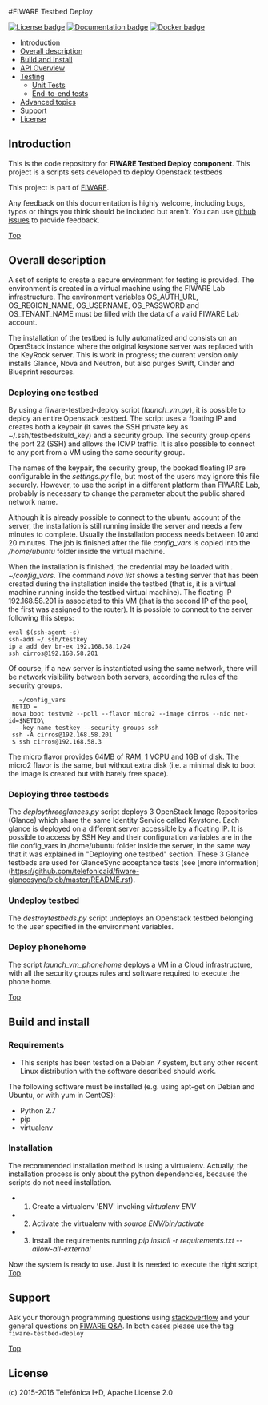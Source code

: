 #<a name="top"></a>FIWARE Testbed Deploy

[![License badge](https://img.shields.io/badge/license-Apache_2.0-blue.svg)](LICENSE)
[![Documentation badge](https://readthedocs.org/projects/fiware-testbed-deploy/badge/?version=latest)](http://fiware-testbed-deploy.readthedocs.org/en/latest/?badge=latest)
[![Docker badge](https://img.shields.io/docker/pulls/fiware/fiware-testbed-deploy.svg)](https://hub.docker.com/r/fiware/fiware-deploy-one-testbed/)

* [Introduction](#introduction)
* [Overall description](#overall-description)
* [Build and Install](#build-and-install)
* [API Overview](#api-overview)
* [Testing](#testing)
    * [Unit Tests](#unit-tests)
    * [End-to-end tests](#end-to-end-tests)
* [Advanced topics](#advanced-topics)
* [Support](#support)
* [License](#license)


## Introduction

This is the code repository for **FIWARE Testbed Deploy component**. This project is a scripts sets developed to deploy Openstack testbeds

This project is part of [FIWARE](http://www.fiware.org).

Any feedback on this documentation is highly welcome, including bugs, typos
or things you think should be included but aren't. You can use [github issues](https://github.com/telefonicaid/fiware-testbed-deploy/issues/new) to provide feedback.

[Top](#top)

## Overall description
A set of scripts to create a secure environment for testing is provided. The
environment is created in a virtual machine using the FIWARE Lab infrastructure.
The environment variables OS_AUTH_URL, OS_REGION_NAME, OS_USERNAME, OS_PASSWORD
and OS_TENANT_NAME must be filled with the data of a valid FIWARE Lab account.

The installation of the testbed is fully automatized and consists on an OpenStack
instance where the original keystone server was replaced with the KeyRock server.
This is work in progress; the current version only installs Glance, Nova and Neutron,
but also purges Swift, Cinder and Blueprint resources.

### Deploying one testbed
By using a fiware-testbed-deploy script (*launch_vm.py*), it is possible to deploy an entire Openstack testbed.
The script uses a floating IP and creates both a keypair (it saves the SSH private key as
~/.ssh/testbedskuld_key) and a security group. The security group opens
the port 22 (SSH) and allows the ICMP traffic. It is also possible to connect
to any port from a VM using the same security group.

The names of the keypair, the security group, the booked floating IP are configurable in
the *settings.py* file, but most of the users may
ignore this file securely. However, to use the script in a different platform
than FIWARE Lab, probably is necessary to change the parameter about the
public shared network name.

Although it is already possible to connect to the ubuntu account of the server, the installation is still running
inside the server and needs a few minutes to complete. Usually the installation
process needs between 10 and 20 minutes. The job is finished after the file
*config_vars* is copied into the */home/ubuntu* folder inside the virtual machine.

When the installation is finished, the credential may be loaded with *. ~/config_vars*.
The command *nova list* shows a testing server that has been created during the installation
inside the testbed (that is, it is a virtual machine running inside the testbed
virtual machine). The floating IP 192.168.58.201 is associated to this
VM (that is the second IP of the pool, the first was assigned to the router). It is
possible to connect to the server following this steps:

    eval $(ssh-agent -s)
    ssh-add ~/.ssh/testkey
    ip a add dev br-ex 192.168.58.1/24
    ssh cirros@192.168.58.201

Of course, if a new server is instantiated using the same network, there will
be network visibility between both servers, according the rules of the
security groups.

     . ~/config_vars
     NETID =
     nova boot testvm2 --poll --flavor micro2 --image cirros --nic net-id=$NETID\
      --key-name testkey --security-groups ssh
     ssh -A cirros@192.168.58.201
     $ ssh cirros@192.168.58.3

The micro flavor provides 64MB of RAM, 1 VCPU and 1GB of disk. The micro2 flavor is the
same, but without extra disk (i.e. a minimal disk to boot the image is created
but with barely free space).

### Deploying three testbeds

The *deploythreeglances.py* script deploys 3 OpenStack Image Repositories (Glance) which share the same
Identity Service called Keystone. Each glance is deployed on a different server accessible by a floating IP.
It is possible to access by SSH Key and their configuration variables are in the file config_vars in
/home/ubuntu folder inside the server, in the same way that it was explained in "Deploying one testbed"
section. These 3 Glance testbeds are used for GlanceSync acceptance tests (see [more information] (https://github.com/telefonicaid/fiware-glancesync/blob/master/README.rst).

### Undeploy testbed
The *destroytestbeds.py* script undeploys an Openstack testbed belonging to the user specified in the environment variables.

### Deploy phonehome
The script *launch_vm_phonehome* deploys a VM in a Cloud infrastructure, with all the security groups rules and software required
to execute the phone home.

[Top](#top)

## Build and install

### Requirements
- This scripts has been tested on a Debian 7 system, but any other recent Linux
  distribution with the software described should work.

The following software must be installed (e.g. using apt-get on Debian and Ubuntu,
or with yum in CentOS):

- Python 2.7
- pip
- virtualenv

### Installation

The recommended installation method is using a virtualenv. Actually, the installation
process is only about the python dependencies, because the scripts do not need
installation.

- 1. Create a virtualenv 'ENV' invoking *virtualenv ENV*
- 2. Activate the virtualenv with *source ENV/bin/activate*
- 3. Install the requirements running *pip install -r requirements.txt
   --allow-all-external*

Now the system is ready to use. Just it is needed to execute the right script,
[Top](#top)

## Support

Ask your thorough programming questions using [stackoverflow](http://stackoverflow.com/questions/ask)
and your general questions on [FIWARE Q&A](https://ask.fiware.org). In both cases please use the tag `fiware-testbed-deploy`

[Top](#top)

## License

\(c) 2015-2016 Telefónica I+D, Apache License 2.0
